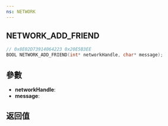 ```yaml
---
ns: NETWORK
---
```

## NETWORK_ADD_FRIEND

```c
// 0x8E02D73914064223 0x20E5B3EE
BOOL NETWORK_ADD_FRIEND(int* networkHandle, char* message);
```


## 參數
* **networkHandle**: 
* **message**: 

## 返回值
